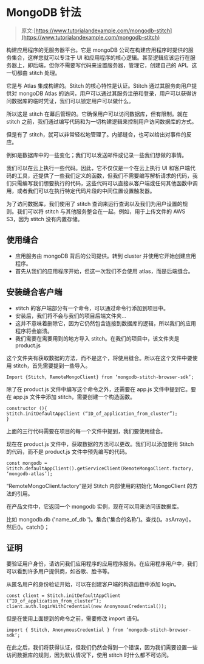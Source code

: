 # MongoDB 针法

> 原文:[https://www.tutorialandexample.com/mongodb-stitch](https://www.tutorialandexample.com/mongodb-stitch)

构建应用程序的无服务器平台。它是 mongoDB 公司在构建应用程序时提供的服务集合，这样您就可以专注于 UI 和应用程序的核心逻辑。甚至逻辑应该运行在服务器上，即后端，但你不需要写代码来设置服务器，管理它，创建自己的 API。这一切都由 stitch 处理。

它是与 Atlas 集成构建的。Stitch 的核心特性是认证。Stitch 通过其服务向用户提供对 mongoDB Atlas 的访问，用户可以通过其服务注册和登录，用户可以获得访问数据库的临时凭证，我们可以锁定用户可以做什么。

所以这是 stitch 在幕后管理的。它确保用户可以访问数据库，但有限制。就在 stitch 之前，我们通过编写代码和为一切构建逻辑来控制用户访问数据库的方式。

但是有了 stitch，就可以非常轻松地管理了。内部缝合，也可以给出对事件的反应。

例如是数据库中的一些变化；我们可以发送邮件或记录一些我们想做的事情。

我们可以在云上执行一些代码。因此，它不仅仅是一个在云上执行 UI 和客户端代码的工具，还提供了一些我们定义的函数，但我们不需要编写解析请求的代码，我们只需编写我们想要执行的代码，这些代码可以直接从客户端或任何其他函数中调用，或者我们可以在执行特定代码片段的中间位置设置触发器。

为了访问数据库，我们使用了 stitch 查询来运行查询以及我们为用户设置的规则。我们可以将 stitch 与其他服务整合在一起。例如，用于上传文件的 AWS S3，因为 stitch 没有内置存储。

## 使用缝合

*   应用服务由 mongoDB 背后的公司提供。转到 cluster 并使用它开始创建应用程序。
*   首先从我们的应用程序开始，但这一次我们不会使用 atlas，而是后端缝合。

## 安装缝合客户端

*   stitch 的客户端部分有一个命令，可以通过命令行添加到项目中。
*   安装后，我们将不会与我们的项目后端文件夹...
*   这并不意味着删除它，因为它仍然包含连接到数据库的逻辑，所以我们的应用程序将会崩溃。
*   我们需要在需要用到的地方导入 stitch。在我们的项目中，该文件夹是 product.js

这个文件夹有获取数据的方法，而不是这个，将使用缝合。所以在这个文件中要使用 stitch，首先需要提到一些导入。

```
Import {Stitch, RemoteMongoClient} from ‘mongodb-stitch-browser-sdk’;
```

除了在 product.js 文件中编写这个命令之外，还需要在 app.js 文件中提到它。要在 app.js 文件中添加 stitch，需要创建一个构造函数。

```
constructor (){
Stitch.initDefaultAppClient (“ID_of_application_from_cluster”);
} 
```

上面的三行代码需要在项目的每一个文件中提到，我们要使用缝合。

现在在 product.js 文件中，获取数据的方法可以更改。我们可以添加使用 Stitch 的代码，而不是 product.js 文件中预先编写的代码。

```
const mongodb = Stitch.defaultAppClient().getServiceClient(RemoteMongoClient.factory, ‘mongodb-atlas’);
```

“RemoteMongoClient.factory”是对 Stitch 内部使用的初始化 MongoClient 的方法的引用。

在产品文件中，它返回一个 mongodb 实例，现在可以用来访问该数据库。

比如 mongodb.db ('name_of_db ')。集合('集合的名称')。查找()。asArray()。然后()。catch()；

## 证明

要验证用户身份，请访问我们应用程序的应用程序服务。在应用程序用户中，我们可以看到许多用户提供商，如谷歌、脸书等。

从匿名用户的身份验证开始，可以在创建客户端的构造函数中添加 login。

```
const client = Stitch.initDefaultAppClient (“ID_of_application_from_cluster”);
client.auth.loginWithCredential(new AnonymousCredential()); 
```

但是在使用上面提到的命令之前，需要修改 import 语句。

```
import { Stitch, AnonymousCredential } from ‘mongodb-stitch-browser-sdk’;
```

在此之后，我们将获得认证，但我们仍然会得到一个错误，因为我们需要设置一些访问数据库的规则，因为默认情况下，使用 stitch 时什么都不可访问。